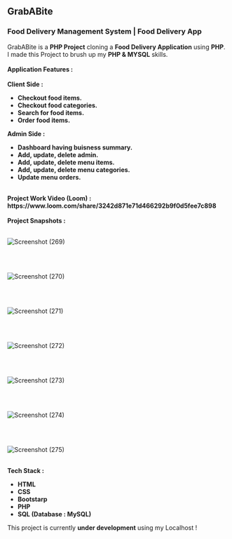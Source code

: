 <h2>GrabABite</h2>
<h3>Food Delivery Management System | Food Delivery App</h3>
GrabABite is a <b>PHP Project</b> cloning a <b>Food Delivery Application</b> using <b>PHP</b>. I made this Project to
brush up my <b>PHP & MYSQL</b> skills.
</>
<br />
<br />
<b>Application Features : </b>
<br />
<br />
<b>Client Side :</b>
<ul>
    <b>
        <li>Checkout food items.</li>
        <li>Checkout food categories.</li>
        <li>Search for food items.</li>
        <li>Order food items.</li>
    </b>
</ul>
<b>Admin Side :</b>
<ul>
    <b>
        <li>Dashboard having buisness summary.</li>
        <li>Add, update, delete admin.</li>
        <li>Add, update, delete menu items.</li>
        <li>Add, update, delete menu categories.</li>
        <li>Update menu orders.</li>
    </b>
</ul>
<br />
<b>Project Work Video (Loom) : https://www.loom.com/share/3242d871e71d466292b9f0d5fee7c898</b>
<br />
<br />
<b>Project Snapshots :</b>
<br />
<br />

![Screenshot (269)](https://user-images.githubusercontent.com/68563695/228329646-f1b9ae47-02c4-4dfc-a9bc-cf4b448260b8.png)

<br />
<br />

![Screenshot (270)](https://user-images.githubusercontent.com/68563695/228329583-17eecbb4-5c84-4ccf-bcbc-26e8af476705.png)

<br />
<br />

![Screenshot (271)](https://user-images.githubusercontent.com/68563695/228329691-79983300-0099-40af-a2d0-b09baac66213.png)

<br />
<br />

![Screenshot (272)](https://user-images.githubusercontent.com/68563695/228329737-339f49b7-4144-4a86-bb8b-676e5651fde1.png)

<br />
<br />

![Screenshot (273)](https://user-images.githubusercontent.com/68563695/228329792-ed19a303-45cd-4554-ba92-1a1a854e7784.png)

<br />
<br />

![Screenshot (274)](https://user-images.githubusercontent.com/68563695/228329848-21e11d1a-e5e2-4ebc-ad2e-c1ab0b1822be.png)

<br />
<br />

![Screenshot (275)](https://user-images.githubusercontent.com/68563695/228329872-fb896223-465b-4c80-81b6-ec344e7ee387.png)

<br />
<!-- Tech Stack Used -->
<b>Tech Stack :</b>
<br />
<ul>
    <b>
        <li>HTML</li>
        <li>CSS</li>
        <li>Bootstarp</li>
        <li>PHP</li>
        <li>SQL (Database : MySQL)</li>
    </b>
</ul>
This project is currently <b>under development</b> using my Localhost !
